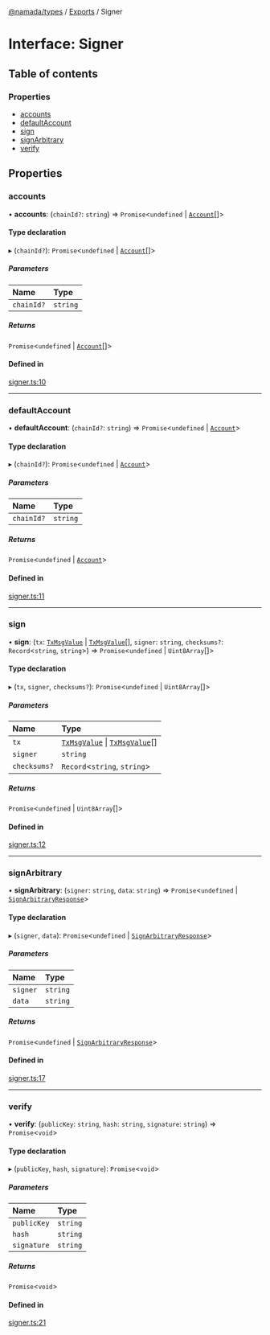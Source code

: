 [@namada/types](../README.md) / [Exports](../modules.md) / Signer

# Interface: Signer

## Table of contents

### Properties

- [accounts](Signer.md#accounts)
- [defaultAccount](Signer.md#defaultaccount)
- [sign](Signer.md#sign)
- [signArbitrary](Signer.md#signarbitrary)
- [verify](Signer.md#verify)

## Properties

### accounts

• **accounts**: (`chainId?`: `string`) => `Promise`\<`undefined` \| [`Account`](../modules.md#account)[]\>

#### Type declaration

▸ (`chainId?`): `Promise`\<`undefined` \| [`Account`](../modules.md#account)[]\>

##### Parameters

| Name | Type |
| :------ | :------ |
| `chainId?` | `string` |

##### Returns

`Promise`\<`undefined` \| [`Account`](../modules.md#account)[]\>

#### Defined in

[signer.ts:10](https://github.com/anoma/namada-interface/blob/274de167f98eee0c6109fe1c209a8a1e3e9d3690/packages/types/src/signer.ts#L10)

___

### defaultAccount

• **defaultAccount**: (`chainId?`: `string`) => `Promise`\<`undefined` \| [`Account`](../modules.md#account)\>

#### Type declaration

▸ (`chainId?`): `Promise`\<`undefined` \| [`Account`](../modules.md#account)\>

##### Parameters

| Name | Type |
| :------ | :------ |
| `chainId?` | `string` |

##### Returns

`Promise`\<`undefined` \| [`Account`](../modules.md#account)\>

#### Defined in

[signer.ts:11](https://github.com/anoma/namada-interface/blob/274de167f98eee0c6109fe1c209a8a1e3e9d3690/packages/types/src/signer.ts#L11)

___

### sign

• **sign**: (`tx`: [`TxMsgValue`](../classes/TxMsgValue.md) \| [`TxMsgValue`](../classes/TxMsgValue.md)[], `signer`: `string`, `checksums?`: `Record`\<`string`, `string`\>) => `Promise`\<`undefined` \| `Uint8Array`[]\>

#### Type declaration

▸ (`tx`, `signer`, `checksums?`): `Promise`\<`undefined` \| `Uint8Array`[]\>

##### Parameters

| Name | Type |
| :------ | :------ |
| `tx` | [`TxMsgValue`](../classes/TxMsgValue.md) \| [`TxMsgValue`](../classes/TxMsgValue.md)[] |
| `signer` | `string` |
| `checksums?` | `Record`\<`string`, `string`\> |

##### Returns

`Promise`\<`undefined` \| `Uint8Array`[]\>

#### Defined in

[signer.ts:12](https://github.com/anoma/namada-interface/blob/274de167f98eee0c6109fe1c209a8a1e3e9d3690/packages/types/src/signer.ts#L12)

___

### signArbitrary

• **signArbitrary**: (`signer`: `string`, `data`: `string`) => `Promise`\<`undefined` \| [`SignArbitraryResponse`](../modules.md#signarbitraryresponse)\>

#### Type declaration

▸ (`signer`, `data`): `Promise`\<`undefined` \| [`SignArbitraryResponse`](../modules.md#signarbitraryresponse)\>

##### Parameters

| Name | Type |
| :------ | :------ |
| `signer` | `string` |
| `data` | `string` |

##### Returns

`Promise`\<`undefined` \| [`SignArbitraryResponse`](../modules.md#signarbitraryresponse)\>

#### Defined in

[signer.ts:17](https://github.com/anoma/namada-interface/blob/274de167f98eee0c6109fe1c209a8a1e3e9d3690/packages/types/src/signer.ts#L17)

___

### verify

• **verify**: (`publicKey`: `string`, `hash`: `string`, `signature`: `string`) => `Promise`\<`void`\>

#### Type declaration

▸ (`publicKey`, `hash`, `signature`): `Promise`\<`void`\>

##### Parameters

| Name | Type |
| :------ | :------ |
| `publicKey` | `string` |
| `hash` | `string` |
| `signature` | `string` |

##### Returns

`Promise`\<`void`\>

#### Defined in

[signer.ts:21](https://github.com/anoma/namada-interface/blob/274de167f98eee0c6109fe1c209a8a1e3e9d3690/packages/types/src/signer.ts#L21)
